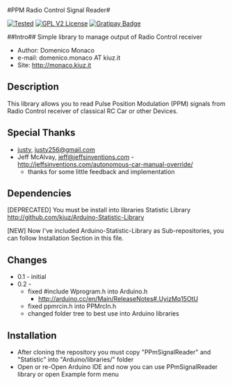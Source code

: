 #PPM Radio Control Signal Reader#

[![Tested](http://img.shields.io/badge/Tested-ok-brightgreen.svg)](https://github.com/kiuz/PPM-Signal-Reader-ARDUINO)
[![GPL V2 License](http://img.shields.io/badge/License-GPLv2-red.svg)](http://www.gnu.org/licenses/gpl-2.0.html)
[![Gratipay Badge](http://img.shields.io/badge/Gratipay-kiuzhack-green.svg)](https://gratipay.com/kiuzhack)

##Intro##
Simple library to manage output of Radio Control receiver

* Author: Domenico Monaco
* e-mail: domenico.monaco AT kiuz.it
* Site: http://monaco.kiuz.it

## Description
This library allows you to read Pulse Position Modulation (PPM) signals from Radio Control receiver of classical RC Car or other Devices.

## Special Thanks ##
* [justy](https://github.com/justy), justy256@gmail.com
* Jeff McAlvay, jeff@jeffsinventions.com - <http://jeffsinventions.com/autonomous-car-manual-override/>
	* thanks for some little feedback and implementation

## Dependencies ##
[DEPRECATED] You must be install into libraries Statistic Library
http://github.com/kiuz/Arduino-Statistic-Library

[NEW] Now I've included Arduino-Statistic-Library as Sub-repositories, you can follow Installation Section in this file.

## Changes ##

* 0.1 - initial 
* 0.2 - 
	* fixed #include Wprogram.h into Arduino.h
		* http://arduino.cc/en/Main/ReleaseNotes#.UyizMq15OtU
	* fixed ppmrcin.h into PPMrcIn.h
	* changed folder tree to best use into Arduino libraries

## Installation ##
* After cloning the repository you must copy "PPmSignalReader" and "Statistic" into "Arduino/libraries/" folder
* Open or re-Open Arduino IDE and now you can use PPmSignalReader library or open Example form menu
